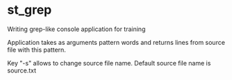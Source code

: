 st_grep
=======

Writing grep-like console application for training

Application takes as arguments pattern words and returns lines from source file with this pattern.

Key "-s" allows to change source file name. Default source file name is source.txt